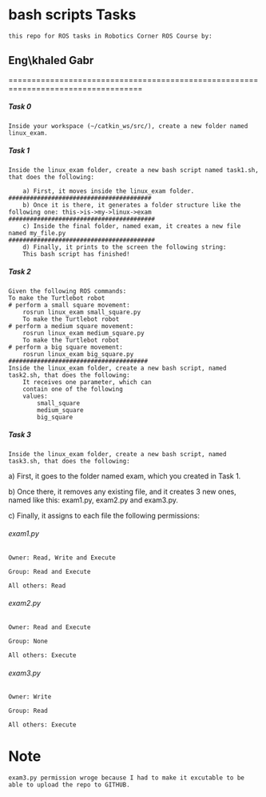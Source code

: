 # bash scripts Tasks

    this repo for ROS tasks in Robotics Corner ROS Course by: 
## **Eng\khaled** **Gabr**


===================================================================================

##### Task 0
    Inside your workspace (~/catkin_ws/src/), create a new folder named linux_exam.
##### Task 1
    Inside the linux_exam folder, create a new bash script named task1.sh, that does the following:
    
        a) First, it moves inside the linux_exam folder.
    ########################################        
        b) Once it is there, it generates a folder structure like the following one: this->is->my->linux->exam
    #########################################        
        c) Inside the final folder, named exam, it creates a new file named my_file.py
    #########################################        
        d) Finally, it prints to the screen the following string:
        This bash script has finished!


##### Task 2
    Given the following ROS commands:
    To make the Turtlebot robot 
    # perform a small square movement:
        rosrun linux_exam small_square.py
        To make the Turtlebot robot 
    # perform a medium square movement:
        rosrun linux_exam medium_square.py
        To make the Turtlebot robot
    # perform a big square movement:
        rosrun linux_exam big_square.py
    #######################################
    Inside the linux_exam folder, create a new bash script, named task2.sh, that does the following:
        It receives one parameter, which can 
        contain one of the following 
        values:
            small_square
            medium_square
            big_square




##### Task 3 
    
    Inside the linux_exam folder, create a new bash script, named task3.sh, that does the following:

a) First, it goes to the folder named exam, which you created in Task 1.

b) Once there, it removes any existing file, and it creates 3 new ones, named
like this: exam1.py, exam2.py and exam3.py.

c) Finally, it assigns to each file the following permissions:

###### exam1.py
    Owner: Read, Write and Execute

    Group: Read and Execute

    All others: Read

###### exam2.py
    Owner: Read and Execute
    
    Group: None

    All others: Execute

###### exam3.py
    Owner: Write

    Group: Read
    
    All others: Execute

# Note 
    exam3.py permission wroge because I had to make it excutable to be able to upload the repo to GITHUB.
